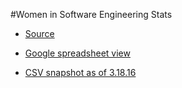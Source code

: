 #Women in Software Engineering Stats

* [Source](https://github.com/triketora/women-in-software-eng)
* [Google spreadsheet view](https://docs.google.com/spreadsheets/d/1BxbEifUr1z6HwY2_IcExQwUpKPRZY3FZ4x4ZFzZU-5E/edit#gid=0)

* [CSV snapshot as of 3.18.16](2016-03-18-women_in_software_engineering_stats.csv)